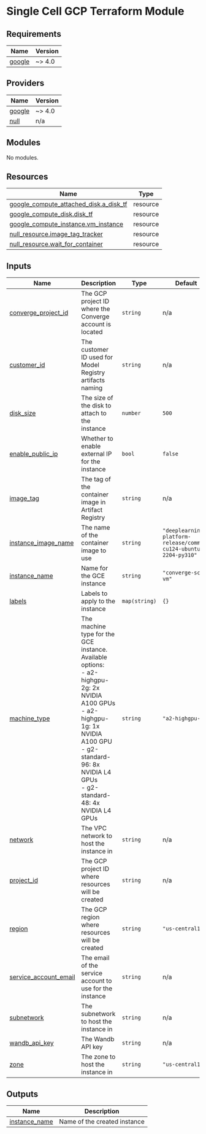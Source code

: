 # Single Cell GCP Terraform Module

## Requirements

| Name | Version |
|------|---------|
| <a name="requirement_google"></a> [google](#requirement\_google) | ~> 4.0 |

## Providers

| Name | Version |
|------|---------|
| <a name="provider_google"></a> [google](#provider\_google) | ~> 4.0 |
| <a name="provider_null"></a> [null](#provider\_null) | n/a |

## Modules

No modules.

## Resources

| Name | Type |
|------|------|
| [google_compute_attached_disk.a_disk_tf](https://registry.terraform.io/providers/hashicorp/google/latest/docs/resources/compute_attached_disk) | resource |
| [google_compute_disk.disk_tf](https://registry.terraform.io/providers/hashicorp/google/latest/docs/resources/compute_disk) | resource |
| [google_compute_instance.vm_instance](https://registry.terraform.io/providers/hashicorp/google/latest/docs/resources/compute_instance) | resource |
| [null_resource.image_tag_tracker](https://registry.terraform.io/providers/hashicorp/null/latest/docs/resources/resource) | resource |
| [null_resource.wait_for_container](https://registry.terraform.io/providers/hashicorp/null/latest/docs/resources/resource) | resource |

## Inputs

| Name | Description | Type | Default | Required |
|------|-------------|------|---------|:--------:|
| <a name="input_converge_project_id"></a> [converge\_project\_id](#input\_converge\_project\_id) | The GCP project ID where the Converge account is located | `string` | n/a | yes |
| <a name="input_customer_id"></a> [customer\_id](#input\_customer\_id) | The customer ID used for Model Registry artifacts naming | `string` | n/a | yes |
| <a name="input_disk_size"></a> [disk\_size](#input\_disk\_size) | The size of the disk to attach to the instance | `number` | `500` | no |
| <a name="input_enable_public_ip"></a> [enable\_public\_ip](#input\_enable\_public\_ip) | Whether to enable external IP for the instance | `bool` | `false` | no |
| <a name="input_image_tag"></a> [image\_tag](#input\_image\_tag) | The tag of the container image in Artifact Registry | `string` | n/a | yes |
| <a name="input_instance_image_name"></a> [instance\_image\_name](#input\_instance\_image\_name) | The name of the container image to use | `string` | `"deeplearning-platform-release/common-cu124-ubuntu-2204-py310"` | no |
| <a name="input_instance_name"></a> [instance\_name](#input\_instance\_name) | Name for the GCE instance | `string` | `"converge-sc-vm"` | no |
| <a name="input_labels"></a> [labels](#input\_labels) | Labels to apply to the instance | `map(string)` | `{}` | no |
| <a name="input_machine_type"></a> [machine\_type](#input\_machine\_type) | The machine type for the GCE instance. Available options:<br/>  - a2-highgpu-2g: 2x NVIDIA A100 GPUs<br/>  - a2-highgpu-1g: 1x NVIDIA A100 GPU<br/>  - g2-standard-96: 8x NVIDIA L4 GPUs<br/>  - g2-standard-48: 4x NVIDIA L4 GPUs | `string` | `"a2-highgpu-2g"` | no |
| <a name="input_network"></a> [network](#input\_network) | The VPC network to host the instance in | `string` | n/a | yes |
| <a name="input_project_id"></a> [project\_id](#input\_project\_id) | The GCP project ID where resources will be created | `string` | n/a | yes |
| <a name="input_region"></a> [region](#input\_region) | The GCP region where resources will be created | `string` | `"us-central1"` | no |
| <a name="input_service_account_email"></a> [service\_account\_email](#input\_service\_account\_email) | The email of the service account to use for the instance | `string` | n/a | yes |
| <a name="input_subnetwork"></a> [subnetwork](#input\_subnetwork) | The subnetwork to host the instance in | `string` | n/a | yes |
| <a name="input_wandb_api_key"></a> [wandb\_api\_key](#input\_wandb\_api\_key) | The Wandb API key | `string` | n/a | yes |
| <a name="input_zone"></a> [zone](#input\_zone) | The zone to host the instance in | `string` | `"us-central1-a"` | no |

## Outputs

| Name | Description |
|------|-------------|
| <a name="output_instance_name"></a> [instance\_name](#output\_instance\_name) | Name of the created instance |
